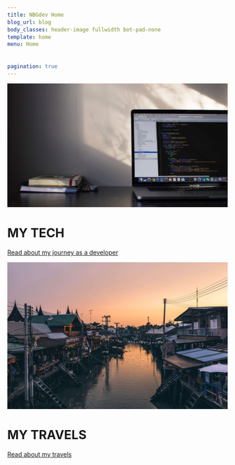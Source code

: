 ```yaml
---
title: NBGdev Home
blog_url: blog
body_classes: header-image fullwidth bot-pad-none
template: home
menu: Home


pagination: true
---
```

<div class="home-tiles">
    <div class="tile-container tech" onclick="window.location='http://nbgdev.com.au/blog/tag:coding'">
        <div class="tile">
            <img src="/user/pages/01.home/tech.jpg">
            <div class="text">
                <h1>MY <strong>TECH</strong></h1>
                    <p><a href="#">Read about my journey as a developer</a></p>
            </div>
        </div>
    </div>
    <div class="tile-container travel" onclick="window.location='http://nbgdev.com.au/blog/tag:travel'">
        <div class="tile">
            <img src="/user/pages/01.home/travel.jpg">
            <div class="text">
                <h1>MY <strong>TRAVELS</strong></h1>
                    <p><a href="#">Read about my travels</a></p>
            </div>
        </div>        
    </div>
</div>

